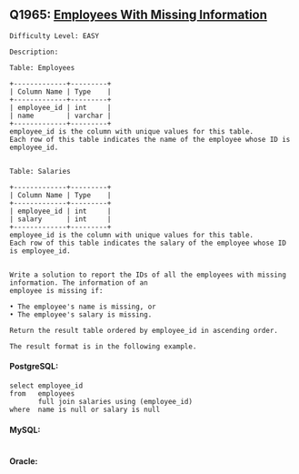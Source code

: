 ## Q1965: [Employees With Missing Information](https://leetcode.com/problems/employees-with-missing-information/)

```
Difficulty Level: EASY
```

```
Description:

Table: Employees

+-------------+---------+
| Column Name | Type    |
+-------------+---------+
| employee_id | int     |
| name        | varchar |
+-------------+---------+
employee_id is the column with unique values for this table.
Each row of this table indicates the name of the employee whose ID is employee_id.
 

Table: Salaries

+-------------+---------+
| Column Name | Type    |
+-------------+---------+
| employee_id | int     |
| salary      | int     |
+-------------+---------+
employee_id is the column with unique values for this table.
Each row of this table indicates the salary of the employee whose ID is employee_id.
 

Write a solution to report the IDs of all the employees with missing information. The information of an
employee is missing if:

• The employee's name is missing, or
• The employee's salary is missing.

Return the result table ordered by employee_id in ascending order.

The result format is in the following example.
```

#### PostgreSQL:

```
select employee_id
from   employees
       full join salaries using (employee_id)
where  name is null or salary is null
```

#### MySQL:

```

```

#### Oracle:

```

```